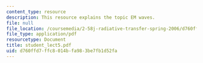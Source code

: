 ```yaml
---
content_type: resource
description: This resource explains the topic EM waves.
file: null
file_location: /coursemedia/2-58j-radiative-transfer-spring-2006/d760ffd7ffc8014bfa983be7fb1d52fa_student_lect5.pdf
file_type: application/pdf
resourcetype: Document
title: student_lect5.pdf
uid: d760ffd7-ffc8-014b-fa98-3be7fb1d52fa
---
```


